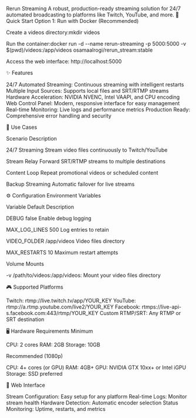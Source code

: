 Rerun Streaming
A robust, production-ready streaming solution for 24/7 automated broadcasting to platforms like Twitch, YouTube, and more.
🚀 Quick Start
Option 1: Run with Docker (Recommended)

Create a videos directory:mkdir videos


Run the container:docker run -d --name rerun-streaming -p 5000:5000 -v $(pwd)/videos:/app/videos osamaalrogi/rerun_stream:stable


Access the web interface: http://localhost:5000

✨ Features

24/7 Automated Streaming: Continuous streaming with intelligent restarts
Multiple Input Sources: Supports local files and SRT/RTMP streams
Hardware Acceleration: NVIDIA NVENC, Intel VAAPI, and CPU encoding
Web Control Panel: Modern, responsive interface for easy management
Real-time Monitoring: Live logs and performance metrics
Production Ready: Comprehensive error handling and security

🎯 Use Cases



Scenario
Description



24/7 Streaming
Stream video files continuously to Twitch/YouTube


Stream Relay
Forward SRT/RTMP streams to multiple destinations


Content Loop
Repeat promotional videos or scheduled content


Backup Streaming
Automatic failover for live streams


⚙️ Configuration
Environment Variables



Variable
Default
Description



DEBUG
false
Enable debug logging


MAX_LOG_LINES
500
Log entries to retain


VIDEO_FOLDER
/app/videos
Video files directory


MAX_RESTARTS
10
Maximum restart attempts


Volume Mounts

-v /path/to/videos:/app/videos: Mount your video files directory

🎮 Supported Platforms

Twitch: rtmp://live.twitch.tv/app/YOUR_KEY
YouTube: rtmp://a.rtmp.youtube.com/live2/YOUR_KEY
Facebook: rtmps://live-api-s.facebook.com:443/rtmp/YOUR_KEY
Custom RTMP/SRT: Any RTMP or SRT destination

🖥️ Hardware Requirements
Minimum

CPU: 2 cores
RAM: 2GB
Storage: 10GB

Recommended (1080p)

CPU: 4+ cores (or GPU)
RAM: 4GB+
GPU: NVIDIA GTX 10xx+ or Intel iGPU
Storage: SSD preferred

📱 Web Interface

Stream Configuration: Easy setup for any platform
Real-time Logs: Monitor stream health
Hardware Detection: Automatic encoder selection
Status Monitoring: Uptime, restarts, and metrics
